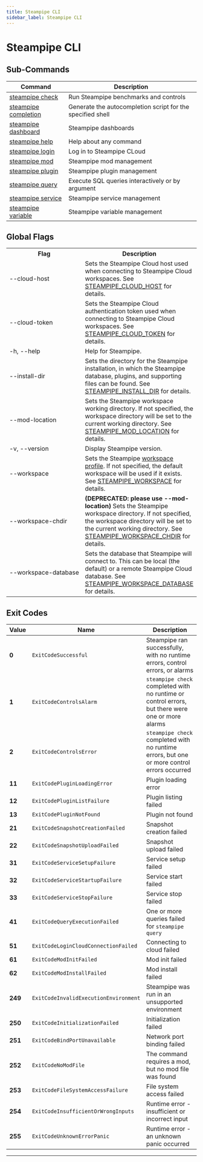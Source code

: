 ```yaml
---
title: Steampipe CLI
sidebar_label: Steampipe CLI
---
```


# Steampipe CLI

## Sub-Commands

| Command | Description
|-|-
| [steampipe check](reference/cli/check)    | Run Steampipe benchmarks and controls
| [steampipe completion](reference/cli/completion)| Generate the autocompletion script for the specified shell
| [steampipe dashboard](reference/cli/dashboard)| Steampipe dashboards
| [steampipe help](reference/cli/help)      | Help about any command
| [steampipe login](reference/cli/login)        | Log in to Steampipe CLoud
| [steampipe mod](reference/cli/mod)        | Steampipe mod management
| [steampipe plugin](reference/cli/plugin)  | Steampipe plugin management
| [steampipe query](reference/cli/query)    | Execute SQL queries interactively or by argument
| [steampipe service](reference/cli/service)| Steampipe service management
| [steampipe variable](reference/cli/variable)| Steampipe variable management


## Global Flags


<table>
  <tr> 
    <th> Flag </th> 
    <th> Description </th> 
  </tr>

  <tr> 
    <td nowrap="true"> <inlineCode>--cloud-host</inlineCode>  </td> 
    <td>  Sets the Steampipe Cloud host used when connecting to Steampipe Cloud workspaces.  See <a href="/docs/reference/env-vars/steampipe_cloud_host">STEAMPIPE_CLOUD_HOST</a> for details. </td>
  </tr>

  <tr> 
    <td nowrap="true"> <inlineCode>--cloud-token</inlineCode>  </td> 
    <td>  Sets the Steampipe Cloud authentication token used when connecting to Steampipe Cloud workspaces.  See <a href="/docs/reference/env-vars/steampipe_cloud_token">STEAMPIPE_CLOUD_TOKEN</a> for details. </td>
  </tr>

  <tr> 
    <td nowrap="true"> <inlineCode>-h</inlineCode>, <inlineCode>--help</inlineCode> </td> 
    <td>  Help for Steampipe. </td> 
  </tr>
                  
  <tr> 
    <td nowrap="true"> <inlineCode>--install-dir</inlineCode>  </td> 
    <td>  Sets the directory for the Steampipe installation, in which the Steampipe database, plugins, and supporting files can be found.  See <a href="/docs/reference/env-vars/steampipe_install_dir">STEAMPIPE_INSTALL_DIR</a> for details. </td>
  </tr>

  <tr> 
    <td nowrap="true"> <inlineCode>--mod-location</inlineCode>  </td> 
    <td> Sets the Steampipe workspace working directory.  If not specified, the workspace directory will be set to the current working directory.  See <a href="/docs/reference/env-vars/steampipe_mod_location">STEAMPIPE_MOD_LOCATION</a> for details. </td>
  </tr>

<!--
  <tr> 
    <td nowrap="true"> <inlineCode>--schema-comments</inlineCode></td> 
    <td>   Include schema comments when importing connection schemas (default true).  Set to false to reduce the load time for very high connection counts.  If you disable schema comments, the inspect command will not have descriptions. </td> 
  </tr>

-->
  <tr> 
    <td nowrap="true"> <inlineCode>-v</inlineCode>, <inlineCode>--version</inlineCode>  </td> 
    <td>  Display Steampipe version. </td> 
  </tr>

  <tr> 
    <td nowrap="true"> <inlineCode>--workspace</inlineCode>  </td> 
    <td>  Sets the Steampipe <a href="/docs/managing/workspaces"> workspace profile</a>.  If not specified, the <inlineCode>default</inlineCode> workspace will be used if it exists.  See <a href="/docs/reference/env-vars/steampipe_workspace">STEAMPIPE_WORKSPACE</a> for details.</td>
  </tr>

  <tr> 
    <td nowrap="true"> <inlineCode>--workspace-chdir</inlineCode>  </td> 
    <td>  <b>(DEPRECATED: please use <inlineCode>--mod-location</inlineCode>)</b> Sets the Steampipe workspace directory.  If not specified, the workspace directory will be set to the current working directory.  See <a href="/docs/reference/env-vars/steampipe_workspace_chdir">STEAMPIPE_WORKSPACE_CHDIR</a> for details. </td>
  </tr>

  <tr> 
    <td nowrap="true"> <inlineCode>--workspace-database</inlineCode>  </td> 
    <td>  Sets the database that Steampipe will connect to. This can be <inlineCode>local</inlineCode> (the default) or a remote Steampipe Cloud database.  See <a href="/docs/reference/env-vars/steampipe_workspace_database">STEAMPIPE_WORKSPACE_DATABASE</a> for details. </td>
  </tr>


</table>

## Exit Codes

|  Value  |   Name                                | Description
|---------|---------------------------------------|----------------------------------------
|   **0** | `ExitCodeSuccessful`                  | Steampipe ran successfully, with no runtime errors, control errors, or alarms
|   **1** | `ExitCodeControlsAlarm`               | `steampipe check` completed with no runtime or control errors, but there were one or more alarms
|   **2** | `ExitCodeControlsError`               | `steampipe check` completed with no runtime errors,  but one or more control errors occurred
|  **11** | `ExitCodePluginLoadingError`          | Plugin loading error
|  **12** | `ExitCodePluginListFailure`           | Plugin listing failed
|  **13** | `ExitCodePluginNotFound`              | Plugin not found
|  **21** | `ExitCodeSnapshotCreationFailed`      | Snapshot creation failed
|  **22** | `ExitCodeSnapshotUploadFailed`        | Snapshot upload failed
|  **31** | `ExitCodeServiceSetupFailure`         | Service setup failed
|  **32** | `ExitCodeServiceStartupFailure`       | Service start failed
|  **33** | `ExitCodeServiceStopFailure`          | Service stop failed
|  **41** | `ExitCodeQueryExecutionFailed`        | One or more queries failed for `steampipe query` 
|  **51** | `ExitCodeLoginCloudConnectionFailed`  | Connecting to cloud failed
|  **61** | `ExitCodeModInitFailed`               | Mod init failed
|  **62** | `ExitCodeModInstallFailed`            | Mod install failed
| **249** | `ExitCodeInvalidExecutionEnvironment` | Steampipe was run in an unsupported environment
| **250** | `ExitCodeInitializationFailed`        | Initialization failed
| **251** | `ExitCodeBindPortUnavailable`         | Network port binding failed
| **252** | `ExitCodeNoModFile`                   | The command requires a mod, but no mod file was found
| **253** | `ExitCodeFileSystemAccessFailure`     | File system access failed
| **254** | `ExitCodeInsufficientOrWrongInputs`   | Runtime error - insufficient or incorrect input
| **255** | `ExitCodeUnknownErrorPanic`           | Runtime error - an unknown panic occurred

---

